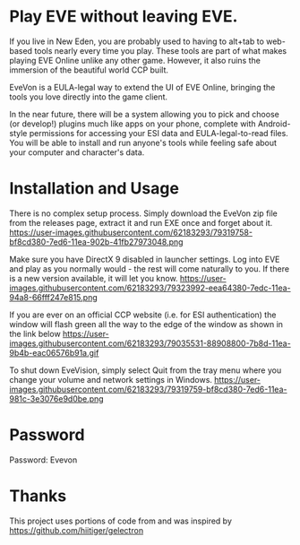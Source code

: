 # Play EVE without leaving EVE.

If you live in New Eden, you are probably used to having to alt+tab to web-based tools nearly every time you play. These tools are part of what makes playing EVE Online unlike any other game. However, it also ruins the immersion of the beautiful world CCP built.

EveVon is a EULA-legal way to extend the UI of EVE Online, bringing the tools you love directly into the game client.

In the near future, there will be a system allowing you to pick and choose (or develop!) plugins much like apps on your phone, complete with Android-style permissions for accessing your ESI data and EULA-legal-to-read files. You will be able to install and run anyone's tools while feeling safe about your computer and character's data.

# Installation and Usage
There is no complex setup process. Simply download the EveVon zip file from the releases page, extract it and run EXE once and forget about it.
https://user-images.githubusercontent.com/62183293/79319758-bf8cd380-7ed6-11ea-902b-41fb27973048.png


Make sure you have DirectX 9 disabled in launcher settings. Log into EVE and play as you normally would - the rest will come naturally to you. If there is a new version available, it will let you know. 
https://user-images.githubusercontent.com/62183293/79323992-eea64380-7edc-11ea-94a8-66fff247e815.png

If you are ever on an official CCP website (i.e. for ESI authentication) the window will flash green all the way to the edge of the window as shown in the link below
https://user-images.githubusercontent.com/62183293/79035531-88908800-7b8d-11ea-9b4b-eac06576b91a.gif

To shut down EveVision, simply select Quit from the tray menu where you change your volume and network settings in Windows.
https://user-images.githubusercontent.com/62183293/79319759-bf8cd380-7ed6-11ea-981c-3e3076e9d0be.png

# Password
Password: Evevon

# Thanks
This project uses portions of code from and was inspired by https://github.com/hiitiger/gelectron
